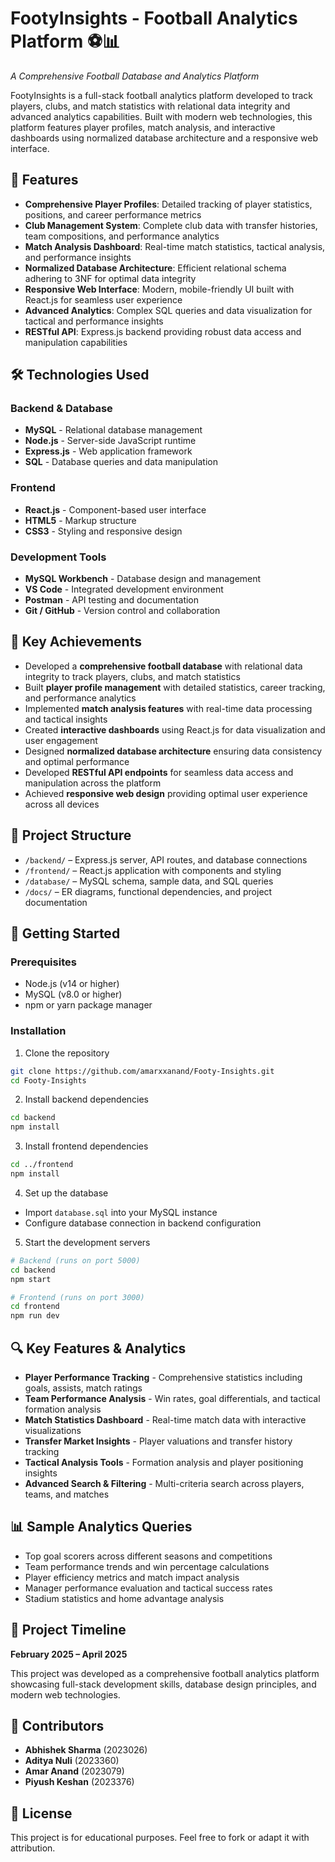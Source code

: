 # FootyInsights - Football Analytics Platform ⚽📊

*A Comprehensive Football Database and Analytics Platform*

FootyInsights is a full-stack football analytics platform developed to track players, clubs, and match statistics with relational data integrity and advanced analytics capabilities. Built with modern web technologies, this platform features player profiles, match analysis, and interactive dashboards using normalized database architecture and a responsive web interface.

## 📌 Features

* **Comprehensive Player Profiles**: Detailed tracking of player statistics, positions, and career performance metrics
* **Club Management System**: Complete club data with transfer histories, team compositions, and performance analytics
* **Match Analysis Dashboard**: Real-time match statistics, tactical analysis, and performance insights
* **Normalized Database Architecture**: Efficient relational schema adhering to 3NF for optimal data integrity
* **Responsive Web Interface**: Modern, mobile-friendly UI built with React.js for seamless user experience
* **Advanced Analytics**: Complex SQL queries and data visualization for tactical and performance insights
* **RESTful API**: Express.js backend providing robust data access and manipulation capabilities

## 🛠 Technologies Used

### Backend & Database
* **MySQL** - Relational database management
* **Node.js** - Server-side JavaScript runtime
* **Express.js** - Web application framework
* **SQL** - Database queries and data manipulation

### Frontend
* **React.js** - Component-based user interface
* **HTML5** - Markup structure
* **CSS3** - Styling and responsive design

### Development Tools
* **MySQL Workbench** - Database design and management
* **VS Code** - Integrated development environment
* **Postman** - API testing and documentation
* **Git / GitHub** - Version control and collaboration

## 🧠 Key Achievements

* Developed a **comprehensive football database** with relational data integrity to track players, clubs, and match statistics
* Built **player profile management** with detailed statistics, career tracking, and performance analytics
* Implemented **match analysis features** with real-time data processing and tactical insights
* Created **interactive dashboards** using React.js for data visualization and user engagement
* Designed **normalized database architecture** ensuring data consistency and optimal performance
* Developed **RESTful API endpoints** for seamless data access and manipulation across the platform
* Achieved **responsive web design** providing optimal user experience across all devices

## 📁 Project Structure

* `/backend/` – Express.js server, API routes, and database connections
* `/frontend/` – React.js application with components and styling
* `/database/` – MySQL schema, sample data, and SQL queries
* `/docs/` – ER diagrams, functional dependencies, and project documentation

## 🚀 Getting Started

### Prerequisites
- Node.js (v14 or higher)
- MySQL (v8.0 or higher)
- npm or yarn package manager

### Installation
1. Clone the repository
```bash
git clone https://github.com/amarxxanand/Footy-Insights.git
cd Footy-Insights
```

2. Install backend dependencies
```bash
cd backend
npm install
```

3. Install frontend dependencies
```bash
cd ../frontend
npm install
```

4. Set up the database
- Import `database.sql` into your MySQL instance
- Configure database connection in backend configuration

5. Start the development servers
```bash
# Backend (runs on port 5000)
cd backend
npm start

# Frontend (runs on port 3000)
cd frontend
npm run dev
```

## 🔍 Key Features & Analytics

* **Player Performance Tracking** - Comprehensive statistics including goals, assists, match ratings
* **Team Performance Analysis** - Win rates, goal differentials, and tactical formation analysis
* **Match Statistics Dashboard** - Real-time match data with interactive visualizations
* **Transfer Market Insights** - Player valuations and transfer history tracking
* **Tactical Analysis Tools** - Formation analysis and player positioning insights
* **Advanced Search & Filtering** - Multi-criteria search across players, teams, and matches

## 📊 Sample Analytics Queries

* Top goal scorers across different seasons and competitions
* Team performance trends and win percentage calculations
* Player efficiency metrics and match impact analysis
* Manager performance evaluation and tactical success rates
* Stadium statistics and home advantage analysis

## 🎯 Project Timeline
**February 2025 – April 2025**

This project was developed as a comprehensive football analytics platform showcasing full-stack development skills, database design principles, and modern web technologies.

## 👥 Contributors

* **Abhishek Sharma** (2023026)  
* **Aditya Nuli** (2023360)  
* **Amar Anand** (2023079)  
* **Piyush Keshan** (2023376)  

## 🧾 License

This project is for educational purposes. Feel free to fork or adapt it with attribution.
